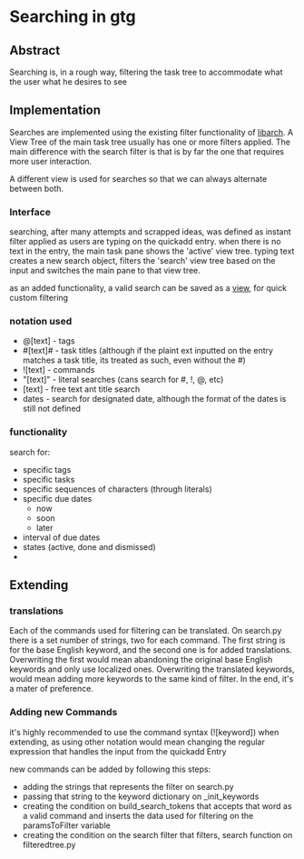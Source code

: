 # Searching in gtg

## Abstract

Searching is, in a rough way, filtering the task tree to accommodate
what the user what he desires to see

## Implementation

Searches are implemented using the existing filter functionality of
[libarch](../libarch). A View Tree of the main task tree usually has one
or more filters applied. The main difference with the search filter is
that is by far the one that requires more user interaction.

A different view is used for searches so that we can always alternate
between both.

### Interface

searching, after many attempts and scrapped ideas, was defined as
instant filter applied as users are typing on the quickadd entry. when
there is no text in the entry, the main task pane shows the 'active'
view tree. typing text creates a new search object, filters the 'search'
view tree based on the input and switches the main pane to that view
tree.

as an added functionality, a valid search can be saved as a
[view](views), for quick custom filtering

### notation used

- @\[text\] - tags
- #\[text\]# - task titles (although if the plaint ext inputted on the
  entry matches a task title, its treated as such, even without the #)
- !\[text\] - commands
- "\[text\]" - literal searches (cans search for #, !, @, etc)
- \[text\] - free text ant title search
- dates - search for designated date, although the format of the dates
  is still not defined

### functionality

search for:

- specific tags
- specific tasks
- specific sequences of characters (through literals)
- specific due dates
  - now
  - soon
  - later
- interval of due dates
- states (active, done and dismissed)
- 

## Extending

### translations

Each of the commands used for filtering can be translated. On search.py
there is a set number of strings, two for each command. The first string
is for the base English keyword, and the second one is for added
translations. Overwriting the first would mean abandoning the original
base English keywords and only use localized ones. Overwriting the
translated keywords, would mean adding more keywords to the same kind of
filter. In the end, it's a mater of preference.

### Adding new Commands

it's highly recommended to use the command syntax (!\[keyword\]) when
extending, as using other notation would mean changing the regular
expression that handles the input from the quickadd Entry

new commands can be added by following this steps:

- adding the strings that represents the filter on search.py
- passing that string to the keyword dictionary on \_init_keywords
- creating the condition on build_search_tokens that accepts that word
  as a valid command and inserts the data used for filtering on the
  paramsToFilter variable
- creating the condition on the search filter that filters, search
  function on filteredtree.py


